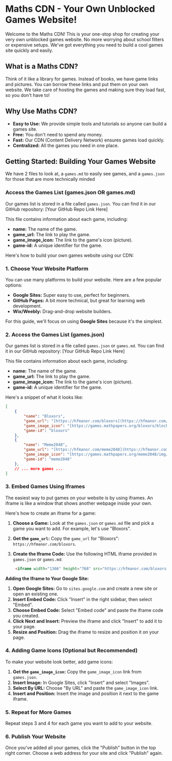# Maths CDN - Your Own Unblocked Games Website!

Welcome to the Maths CDN! This is your one-stop shop for creating your very own unblocked games website. No more worrying about school filters or expensive setups. We've got everything you need to build a cool games site quickly and easily.

## What is a Maths CDN?

Think of it like a library for games. Instead of books, we have game links and pictures. You can borrow these links and put them on your own website. We take care of hosting the games and making sure they load fast, so you don't have to!

## Why Use Maths CDN?

* **Easy to Use:** We provide simple tools and tutorials so anyone can build a games site.
* **Free:** You don't need to spend any money.
* **Fast:** Our CDN (Content Delivery Network) ensures games load quickly.
* **Centralized:** All the games you need in one place.

## Getting Started: Building Your Games Website

We have 2 files to look at, a `games.md` to easily see games, and a `games.json` for those that are more technically minded

### Access the Games List (games.json OR games.md)

Our games list is stored in a file called `games.json`. You can find it in our GitHub repository: [Your GitHub Repo Link Here]

This file contains information about each game, including:

* **name:** The name of the game.
* **game_url:** The link to play the game.
* **game_image_icon:** The link to the game's icon (picture).
* **game-id:** A unique identifier for the game.

Here's how to build your own games website using our CDN:

### 1. Choose Your Website Platform

You can use many platforms to build your website. Here are a few popular options:

* **Google Sites:** Super easy to use, perfect for beginners.
* **GitHub Pages:** A bit more technical, but great for learning web development.
* **Wix/Weebly:** Drag-and-drop website builders.

For this guide, we'll focus on using **Google Sites** because it's the simplest.

### 2. Access the Games List (games.json)

Our games list is stored in a file called `games.json` or `games.md`. You can find it in our GitHub repository: [Your GitHub Repo Link Here]

This file contains information about each game, including:

* **name:** The name of the game.
* **game_url:** The link to play the game.
* **game_image_icon:** The link to the game's icon (picture).
* **game-id:** A unique identifier for the game.

Here's a snippet of what it looks like:

```json
[
    {
        "name": "Bloxors",
        "game_url": "[https://hfmanor.com/bloxors](https://hfmanor.com/bloxors)",
        "game_image_icon": "[https://games.mathpapers.org/bloxors/block.png](https://games.mathpapers.org/bloxors/block.png)",
        "game-id": "bloxors"
    },
    {
        "name": "Meme2048",
        "game_url": "[https://hfmanor.com/meme2048](https://hfmanor.com/meme2048)",
        "game_image_icon": "[https://games.mathpapers.org/meme2048/img/tron_guy.jpg](https://games.mathpapers.org/meme2048/img/tron_guy.jpg)",
        "game-id": "meme2048"
    },
    // ... more games ...
]
```


### 3. Embed Games Using Iframes

The easiest way to put games on your website is by using iframes. An iframe is like a window that shows another webpage inside your own.

Here's how to create an iframe for a game:

1.  **Choose a Game:** Look at the `games.json` or `games.md` file and pick a game you want to add. For example, let's use "Bloxors".
2.  **Get the `game_url`:** Copy the `game_url` for "Bloxors": `https://hfmanor.com/bloxors`.
3.  **Create the Iframe Code:** Use the following HTML iframe provided in `games.json` or `games.md`:

    ```html
     <iframe width="1366" height="768" src="https://hfmanor.com/bloxors" title="YouTube video player" frameborder="0" allow="accelerometer; autoplay; clipboard-write; encrypted-media; gyroscope; picture-in-picture; web-share" referrerpolicy="strict-origin-when-cross-origin" allowfullscreen></iframe>
    ```

**Adding the Iframe to Your Google Site:**

1.  **Open Google Sites:** Go to `sites.google.com` and create a new site or open an existing one.
2.  **Insert Embed Code:** Click "Insert" in the right sidebar, then select "Embed".
3.  **Choose Embed Code:** Select "Embed code" and paste the iframe code you created.
4.  **Click Next and Insert:** Preview the iframe and click "Insert" to add it to your page.
5.  **Resize and Position:** Drag the iframe to resize and position it on your page.

### 4. Adding Game Icons (Optional but Recommended)

To make your website look better, add game icons:

1.  **Get the `game_image_icon`:** Copy the `game_image_icon` link from `games.json`.
2.  **Insert Image:** In Google Sites, click "Insert" and select "Images".
3.  **Select By URL:** Choose "By URL" and paste the `game_image_icon` link.
4.  **Insert and Position:** Insert the image and position it next to the game iframe.

### 5. Repeat for More Games

Repeat steps 3 and 4 for each game you want to add to your website.

### 6. Publish Your Website

Once you've added all your games, click the "Publish" button in the top right corner. Choose a web address for your site and click "Publish" again.